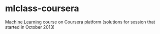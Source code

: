 # mlclass-coursera
[Machine Learning](https://www.coursera.org/learn/machine-learning) course on Coursera platform (solutions for session that started in October 2013)
